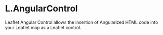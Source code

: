 # L.AngularControl

Leaflet Angular Control allows the insertion of Angularized HTML code into your Leaflet map as a Leaflet control.
